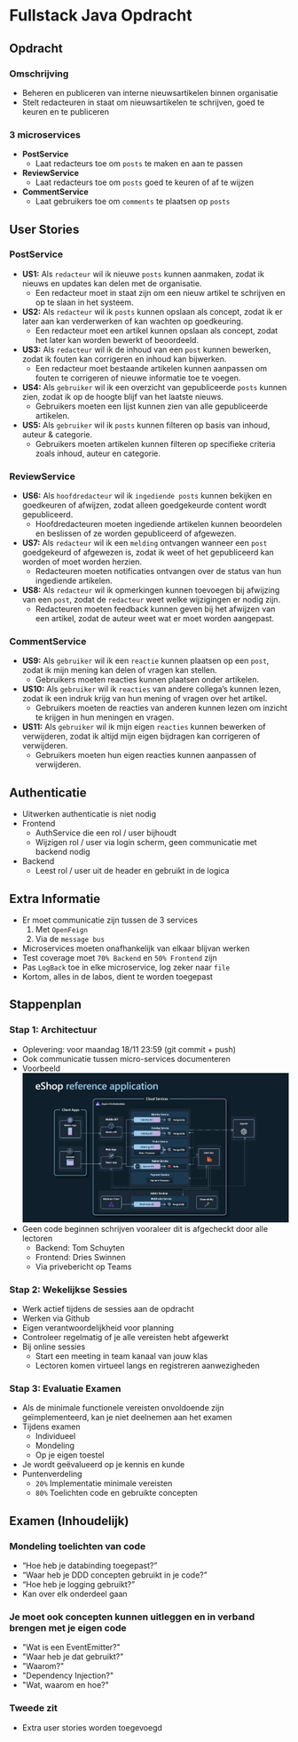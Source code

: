 # Fullstack Java Opdracht

## Opdracht

### Omschrijving
* Beheren en publiceren van interne nieuwsartikelen binnen organisatie
* Stelt redacteuren in staat om nieuwsartikelen te schrijven, goed te keuren en te publiceren

### 3 microservices
* **PostService**
     * Laat redacteurs toe om ``posts`` te maken en aan te passen
* **ReviewService**
     * Laat redacteurs toe om ``posts`` goed te keuren of af te wijzen
* **CommentService**
     * Laat gebruikers toe om ``comments`` te plaatsen op ``posts``

## User Stories

### PostService

* **US1:** Als ``redacteur`` wil ik nieuwe ``posts`` kunnen aanmaken, zodat ik nieuws en updates kan delen met de organisatie.
  * Een redacteur moet in staat zijn om een nieuw artikel te schrijven en op te slaan in het systeem.
* **US2:** Als ``redacteur`` wil ik ``posts`` kunnen opslaan als concept, zodat ik er later aan kan verderwerken of kan wachten op goedkeuring.
  * Een redacteur moet een artikel kunnen opslaan als concept, zodat het later kan worden bewerkt of beoordeeld.
* **US3:** Als ``redacteur`` wil ik de inhoud van een ``post`` kunnen bewerken, zodat ik fouten kan corrigeren en inhoud kan bijwerken.
  * Een redacteur moet bestaande artikelen kunnen aanpassen om fouten te corrigeren of nieuwe informatie toe te voegen.
* **US4:** Als ``gebruiker`` wil ik een overzicht van gepubliceerde ``posts`` kunnen zien, zodat ik op de hoogte blijf van het laatste nieuws.
  * Gebruikers moeten een lijst kunnen zien van alle gepubliceerde artikelen.
* **US5:** Als ``gebruiker`` wil ik ``posts`` kunnen filteren op basis van inhoud, auteur & categorie.
  * Gebruikers moeten artikelen kunnen filteren op specifieke criteria zoals inhoud, auteur en categorie.

### ReviewService

* **US6:** Als ``hoofdredacteur`` wil ik ``ingediende posts`` kunnen bekijken en goedkeuren of afwijzen, zodat alleen goedgekeurde content wordt gepubliceerd.
  * Hoofdredacteuren moeten ingediende artikelen kunnen beoordelen en beslissen of ze worden gepubliceerd of afgewezen.
* **US7:** Als ``redacteur`` wil ik een ``melding`` ontvangen wanneer een ``post`` goedgekeurd of afgewezen is, zodat ik weet of het gepubliceerd kan worden of moet worden herzien.
  * Redacteuren moeten notificaties ontvangen over de status van hun ingediende artikelen.
* **US8:** Als ``redacteur`` wil ik opmerkingen kunnen toevoegen bij afwijzing van een ``post``, zodat de ``redacteur`` weet welke wijzigingen er nodig zijn.
  * Redacteuren moeten feedback kunnen geven bij het afwijzen van een artikel, zodat de auteur weet wat er moet worden aangepast.

### CommentService

* **US9:** Als ``gebruiker`` wil ik een ``reactie`` kunnen plaatsen op een ``post``, zodat ik mijn mening kan delen of vragen kan stellen.
  * Gebruikers moeten reacties kunnen plaatsen onder artikelen.
* **US10:** Als ``gebruiker`` wil ik ``reacties`` van andere collega’s kunnen lezen, zodat ik een indruk krijg van hun mening of vragen over het artikel.
  * Gebruikers moeten de reacties van anderen kunnen lezen om inzicht te krijgen in hun meningen en vragen.
* **US11:** Als ``gebruiker`` wil ik mijn eigen ``reacties`` kunnen bewerken of verwijderen, zodat ik altijd mijn eigen bijdragen kan corrigeren of verwijderen.
  * Gebruikers moeten hun eigen reacties kunnen aanpassen of verwijderen.

## Authenticatie

* Uitwerken authenticatie is niet nodig
* Frontend
  * AuthService die een rol / user bijhoudt
  * Wijzigen rol / user via login scherm, geen communicatie met backend nodig 
* Backend
  * Leest rol / user uit de header en gebruikt in de logica

## Extra Informatie

* Er moet communicatie zijn tussen de 3 services
  1. Met ``OpenFeign``
  2. Via de ``message bus``
* Microservices moeten onafhankelijk van elkaar blijvan werken
* Test coverage moet ``70% Backend`` en ``50% Frontend`` zijn
* Pas ``LogBack`` toe in elke microservice, log zeker naar ``file``
* Kortom, alles in de labos, dient te worden toegepast

## Stappenplan

### Stap 1: Architectuur
* Oplevering: voor maandag 18/11 23:59 (git commit + push)
* Ook communicatie tussen micro-services documenteren
* Voorbeeld
  ![Voorbeeld](image.png)
* Geen code beginnen schrijven vooraleer dit is afgecheckt door alle lectoren
  * Backend: Tom Schuyten
  * Frontend: Dries Swinnen
  * Via privebericht op Teams

### Stap 2: Wekelijkse Sessies
* Werk actief tijdens de sessies aan de opdracht
* Werken via Github
* Eigen verantwoordelijkheid voor planning
* Controleer regelmatig of je alle vereisten hebt afgewerkt
* Bij online sessies
  * Start een meeting in team kanaal van jouw klas
  * Lectoren komen virtueel langs en registreren aanwezigheden

### Stap 3: Evaluatie Examen
* Als de minimale functionele vereisten onvoldoende zijn geïmplementeerd, kan je niet deelnemen aan het examen
* Tijdens examen
  * Individueel
  * Mondeling
  * Op je eigen toestel
* Je wordt geëvalueerd op je kennis en kunde
* Puntenverdeling
  * ``20%`` Implementatie minimale vereisten
  * ``80%`` Toelichten code en gebruikte concepten

## Examen (Inhoudelijk)

### Mondeling toelichten van code
* “Hoe heb je databinding toegepast?” 
* “Waar heb je DDD concepten gebruikt in je code?” 
* “Hoe heb je logging gebruikt?”
* Kan over elk onderdeel gaan

### Je moet ook concepten kunnen uitleggen en in verband brengen met je eigen code
* "Wat is een EventEmitter?"
* "Waar heb je dat gebruikt?"
* "Waarom?"
* "Dependency Injection?"
* "Wat, waarom en hoe?"

### Tweede zit
* Extra user stories worden toegevoegd